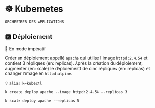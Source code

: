 # :wheel_of_dharma: Kubernetes

`ORCHESTRER DES APPLICATIONS`

## :a: Déploiement

:round_pushpin: En mode impératif

Créer un déploiement appellé `apache` qui utilise l'image `httpd:2.4.54` et contient 3 répliques (en: replicas). Après la création du déploiement, augmenter (en: scale) le déploiementt de cinq répliques (en: replicas) et changer l'image en `httpd:alpine`.

:bulb: `alias k=kubectl`

```
k create deploy apache --image httpd:2.4.54 –-replicas 3
```

```
k scale deploy apache -–replicas 5
```

